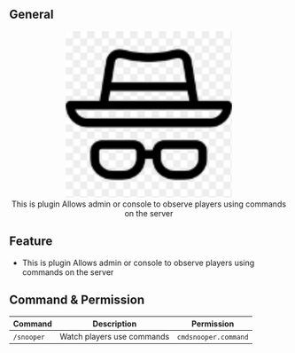 ## General
<div align="center">
 <img src="https://github.com/Clickedtran/CMDSnooper/blob/Master/icon.png" width="300px" height="auto">
  <br>
  This is plugin Allows admin or console to observe players using commands on the server
</div>

## Feature
- This is plugin Allows admin or console to observe players using commands on the server

## Command & Permission
| **Command** | **Description** | **Permission** |
| --- | --- | --- |
| `/snooper` | Watch players use commands | `cmdsnooper.command` |
